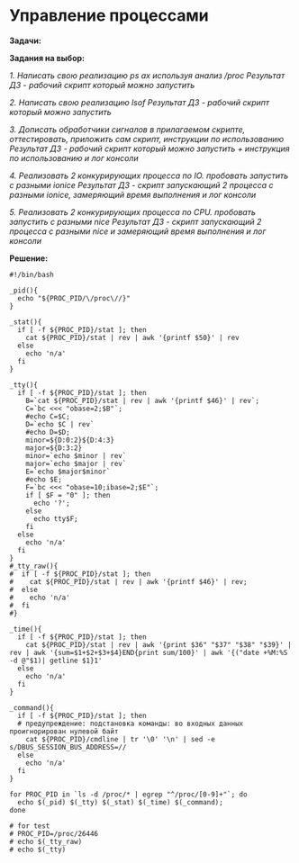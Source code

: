 # Управление процессами

**Задачи:**

**Задания на выбор:**

  *1. Написать свою реализацию ps ax используя анализ /proc
Результат ДЗ - рабочий скрипт который можно запустить*
  
  *2. Написать свою реализацию lsof
Результат ДЗ - рабочий скрипт который можно запустить*
  
  *3. Дописать обработчики сигналов в прилагаемом скрипте, оттестировать, приложить сам скрипт, инструкции по использованию
Результат ДЗ - рабочий скрипт который можно запустить + инструкция по использованию и лог консоли*
  
  *4. Реализовать 2 конкурирующих процесса по IO. пробовать запустить с разными ionice
Результат ДЗ - скрипт запускающий 2 процесса с разными ionice, замеряющий время выполнения и лог консоли*
  
  *5. Реализовать 2 конкурирующих процесса по CPU. пробовать запустить с разными nice
Результат ДЗ - скрипт запускающий 2 процесса с разными nice и замеряющий время выполнения и лог консоли*
   
**Решение:**

```
#!/bin/bash

_pid(){
  echo "${PROC_PID/\/proc\//}"
}

_stat(){
  if [ -f ${PROC_PID}/stat ]; then
    cat ${PROC_PID}/stat | rev | awk '{printf $50}' | rev
  else
    echo 'n/a'
  fi
}

_tty(){
  if [ -f ${PROC_PID}/stat ]; then
    B=`cat ${PROC_PID}/stat | rev | awk '{printf $46}' | rev`;
    C=`bc <<< "obase=2;$B"`;
    #echo C=$C;
    D=`echo $C | rev`
    #echo D=$D;
    minor=${D:0:2}${D:4:3}
    major=${D:3:2}
    minor=`echo $minor | rev`
    major=`echo $major | rev`
    E=`echo $major$minor`
    #echo $E;
    F=`bc <<< "obase=10;ibase=2;$E"`;
    if [ $F = "0" ]; then
      echo '?';
    else
      echo tty$F;
    fi
  else
    echo 'n/a'
  fi
}
#_tty_raw(){
#  if [ -f ${PROC_PID}/stat ]; then
#    cat ${PROC_PID}/stat | rev | awk '{printf $46}' | rev;
#  else
#    echo 'n/a'
#  fi
#}

_time(){
  if [ -f ${PROC_PID}/stat ]; then
    cat ${PROC_PID}/stat | rev | awk '{print $36" "$37" "$38" "$39}' | rev | awk '{sum=$1+$2+$3+$4}END{print sum/100}' | awk '{("date +%M:%S -d @"$1)| getline $1}1'
  else
    echo 'n/a'
  fi
}

_command(){
  if [ -f ${PROC_PID}/stat ]; then
  # предупреждение: подстановка команды: во входных данных проигнорирован нулевой байт
    cat ${PROC_PID}/cmdline | tr '\0' '\n' | sed -e s/DBUS_SESSION_BUS_ADDRESS=//
  else
    echo 'n/a'
  fi
}

for PROC_PID in `ls -d /proc/* | egrep "^/proc/[0-9]+"`; do
  echo $(_pid) $(_tty) $(_stat) $(_time) $(_command);
done

# for test
# PROC_PID=/proc/26446
# echo $(_tty_raw)
# echo $(_tty)
```
